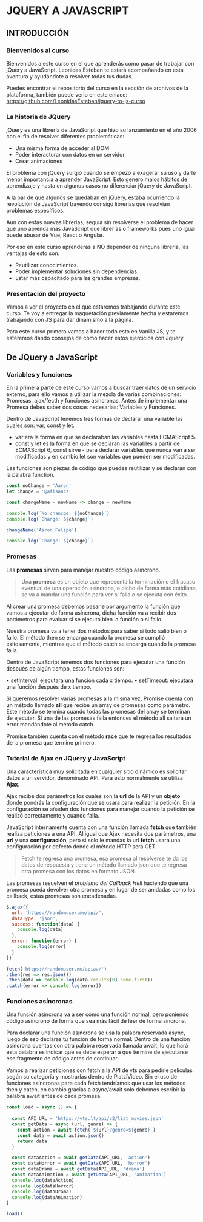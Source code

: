 # JQUERY A JAVASCRIPT

## INTRODUCCIÓN

### Bienvenidos al curso

Bienvenidos a este curso en el que aprenderás como pasar de trabajar con jQuery a JavaScript. Leonidas Esteban te estará acompañando en esta aventura y ayudándote a resolver todas tus dudas.

Puedes encontrar el repositorio del curso en la sección de archivos de la plataforma, también puede verlo en este enlace:
<https://github.com/LeonidasEsteban/jquery-to-js-curso>

### La historia de JQuery

jQuery es una librería de JavaScript que hizo su lanzamiento en el año 2006 con el fin de resolver diferentes problemáticas:

- Una misma forma de acceder al DOM
- Poder interacturar con datos en un servidor
- Crear animaciones

El problema con jQuery surgió cuando se empezó a exagerar su uso y darle menor importancia a aprender JavaScript. Esto genero malos hábitos de aprendizaje y hasta en algunos casos no diferenciar jQuery de JavaScript.

A la par de que algunos se quedaban en jQuery, estaba ocurriendo la revolución de JavaScript trayendo consigo librerías que resolvían problemas específicos.

Aun con estas nuevas librerías, seguía sin resolverse el problema de hacer que uno aprenda mas JavaScript que librerías o frameworks pues uno igual puede abusar de Vue, React o Angular.

Por eso en este curso aprenderás a NO depender de ninguna librería, las ventajas de esto son:

- Reutilizar conocimientos.
- Poder implementar soluciones sin dependencias.
- Estar más capacitado para las grandes empresas.

### Presentación del proyecto

Vamos a ver el proyecto en el que estaremos trabajando durante este curso. Te voy a entregar la maquetación previamente hecha y estaremos trabajando con JS para dar dinamismo a la página.

Para este curso primero vamos a hacer todo esto en Vanilla JS, y te esteremos dando consejos de cómo hacer estos ejercicios con Jquery.

## De JQuery a JavaScript

### Variables y funciones

En la primera parte de este curso vamos a buscar traer datos de un servicio externo, para ello vamos a utilizar la mezcla de varias combinaciones: Promesas, ajax/fecth y funciones asíncronas. Antes de implementar una Promesa debes saber dos cosas necesarias: Variables y Funciones.

Dentro de JavaScript tenemos tres formas de declarar una variable las cuales son: var, const y let.

- var era la forma en que se declaraban las variables hasta ECMAScript 5.
- const y let es la forma en que se declaran las variables a partir de ECMAScript 6, const sirve - para declarar variables que nunca van a ser modificadas y en cambio let son variables que pueden ser modificadas.

Las funciones son piezas de código que puedes reutilizar y se declaran con la palabra function.

```javascript
const noChange = 'Aaron'
let change = '@afisaacs'

const changeName = newName => change = newName

console.log(`No chancge: ${noChange}`)
console.log(`Change: ${change}`)

changeName('Aaron Felipe')

console.log(`Change: ${change}`)

```

### Promesas

Las **promesas** sirven para manejar nuestro código asíncrono.

> Una **promesa** es un objeto que representa la terminación o el fracaso eventual de una operación asíncrona, o dicho de forma más cotidiana, se va a mandar una función para ver si falla o se ejecuta con éxito.

Al crear una promesa debemos pasarle por argumento la función que vamos a ejecutar de forma asíncrona, dicha función va a recibir dos parámetros para evaluar si se ejecuto bien la función o si fallo.

Nuestra promesa va a tener dos métodos para saber si todo salió bien o fallo. El método then se encarga cuando la promesa se cumplió exitosamente, mientras que el método catch se encarga cuando la promesa falla.

Dentro de JavaScript tenemos dos funciones para ejecutar una función después de algún tiempo, estas funciones son:

• setInterval: ejecutara una función cada x tiempo.
• setTimeout: ejecutara una función después de x tiempo.

Si queremos resolver varias promesas a la misma vez, Promise cuenta con un método llamado **all** que recibe un array de promesas como parámetro. Este método se termina cuando todas las promesas del array se terminan de ejecutar. Si una de las promesas falla entonces el método all saltara un error mandándote al método catch.

Promise también cuenta con el método **race** que te regresa los resultados de la promesa que termine primero.

### Tutorial de Ajax en JQuery y JavaScript

Una característica muy solicitada en cualquier sitio dinámico es solicitar datos a un servidor, denominado API. Para esto normalmente se utiliza **Ajax**.

Ajax recibe dos parámetros los cuales son la **url** de la API y un **objeto** donde pondrás la configuración que se usara para realizar la petición. En la configuración se añaden dos funciones para manejar cuando la petición se realizó correctamente y cuando falla.

JavaScript internamente cuenta con una función llamada **fetch** que también realiza peticiones a una API. Al igual que Ajax necesita dos parámetros, una **url** y una **configuración**, pero si solo le mandas la url **fetch** usará una configuración por defecto donde el método HTTP será GET.

>Fetch te regresa una promesa, esa promesa al resolverse te da los datos de respuesta y tiene un método llamado json que te regresa otra promesa con los datos en formato JSON.

Las promesas resuelven el _problema del Callback Hell_ haciendo que una promesa pueda devolver otra promesa y en lugar de ser anidadas como los callback, estas promesas son encadenadas.

```javascript
$.ajax({
  url: 'https://randomuser.me/api/',
  dataType: 'json',
  success: function(data) {
    console.log(data)
  },
  error: function(error) {
    console.log(error)
  }
})

fetch('https://randomuser.me/apiaa/')
.then(res => res.json())
.then(data => console.log(data.results[0].name.first))
.catch(error => console.log(error))
```

### Funciones asíncronas

Una función asíncrona va a ser como una función normal, pero poniendo código asíncrono de forma que sea más fácil de leer de forma síncrona.

Para declarar una función asíncrona se usa la palabra reservada async, luego de eso declaras tu función de forma normal. Dentro de una función asíncrona cuentas con otra palabra reservada llamada await, lo que hará esta palabra es indicar que se debe esperar a que termine de ejecutarse ese fragmento de código antes de continuar.

Vamos a realizar peticiones con fetch a la API de yts para pedirle películas según su categoría y mostrarlas dentro de PlatziVideo. Sin el uso de funciones asíncronas para cada fetch tendríamos que usar los métodos then y catch, en cambio gracias a async/await solo debemos escribir la palabra await antes de cada promesa.

```javascript
const load = async () => {
  
  const API_URL = 'https://yts.lt/api/v2/list_movies.json'
  const getData = async (url, genre) => {
    const action = await fetch(`${url}?genre=${genre}`)
    const data = await action.json()
    return data
  }

  const dataAction = await getData(API_URL, 'action')
  const dataHorror = await getData(API_URL, 'horror')
  const dataDrama = await getData(API_URL, 'drama')
  const dataAnimation = await getData(API_URL, 'animation')
  console.log(dataAction)  
  console.log(dataHorror)
  console.log(dataDrama)
  console.log(dataAnimation)
}

load()
```
